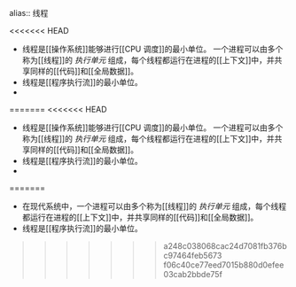 alias:: 线程

<<<<<<< HEAD
- 线程是[[操作系统]]能够进行[[CPU 调度]]的最小单位。
  一个进程可以由多个称为[[线程]]的 *执行单元* 组成，每个线程都运行在进程的[[上下文]]中，并共享同样的[[代码]]和[[全局数据]]。
- 线程是[[程序执行流]]的最小单位。
-
=======
<<<<<<< HEAD
- 线程是[[操作系统]]能够进行[[CPU 调度]]的最小单位。
  一个进程可以由多个称为[[线程]]的 *执行单元* 组成，每个线程都运行在进程的[[上下文]]中，并共享同样的[[代码]]和[[全局数据]]。
- 线程是[[程序执行流]]的最小单位。
-
=======
- 在现代系统中，一个进程可以由多个称为[[线程]]的 *执行单元* 组成，每个线程都运行在进程的[[上下文]]中，并共享同样的[[代码]]和[[全局数据]]。
- 线程是[[程序执行流]]的最小单位。
>>>>>>> a248c038068cac24d7081fb376bc97464feb5673
>>>>>>> f06c40ce77eed7015b880d0efee03cab2bbde75f
